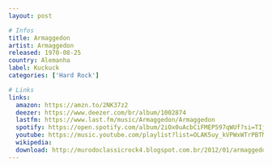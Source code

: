 ```yaml
---
layout: post

# Infos
title: Armaggedon
artist: Armaggedon
released: 1970-08-25
country: Alemanha
label: Kuckuck
categories: ['Hard Rock']

# Links
links:
  amazon: https://amzn.to/2NK37z2
  deezer: https://www.deezer.com/br/album/1002874
  lastfm: https://www.last.fm/music/Armaggedon/Armaggedon
  spotify: https://open.spotify.com/album/2iOx0uAcbCiFMEP597qWUf?si=TIjyZvh0SPiWbFJiQZu0GQ
  youtube: https://music.youtube.com/playlist?list=OLAK5uy_kVPWxWTrPBTMyicn74ViNq8PaB-lKEkwU
  wikipedia:
  download: http://murodoclassicrock4.blogspot.com.br/2012/01/armaggedon-1970-ger.html
---
```

